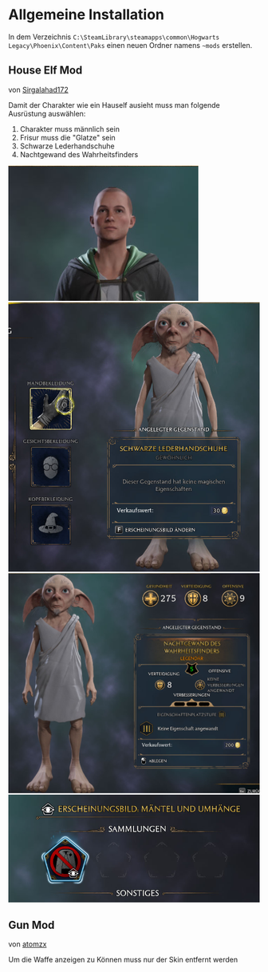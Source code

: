 # Allgemeine Installation

In dem Verzeichnis `C:\SteamLibrary\steamapps\common\Hogwarts Legacy\Phoenix\Content\Paks` einen neuen Ordner namens `~mods` erstellen.

## House Elf Mod
von [Sirgalahad172](https://www.nexusmods.com/hogwartslegacy/users/3032363)

Damit der Charakter wie ein Hauself ausieht muss man folgende Ausrüstung auswählen:

1. Charakter muss männlich sein
2. Frisur muss die "Glatze" sein
3. Schwarze Lederhandschuhe
4. Nachtgewand des Wahrheitsfinders

![](https://raw.githubusercontent.com/novopact/mods/main/images/hogwars-legacy-elf-mod-frisur.jpg)
![](https://raw.githubusercontent.com/novopact/mods/main/images/hogwars-legacy-elf-mod-handschuhe.jpg)
![](https://raw.githubusercontent.com/novopact/mods/main/images/hogwars-legacy-elf-mod-nachtgewand.jpg)
![](https://raw.githubusercontent.com/novopact/mods/main/images/hogwars-legacy-elf-mod-sklins.jpg)

## Gun Mod
von [atomzx](https://www.nexusmods.com/hogwartslegacy/users/10154795)

Um die Waffe anzeigen zu Können muss nur der Skin entfernt werden